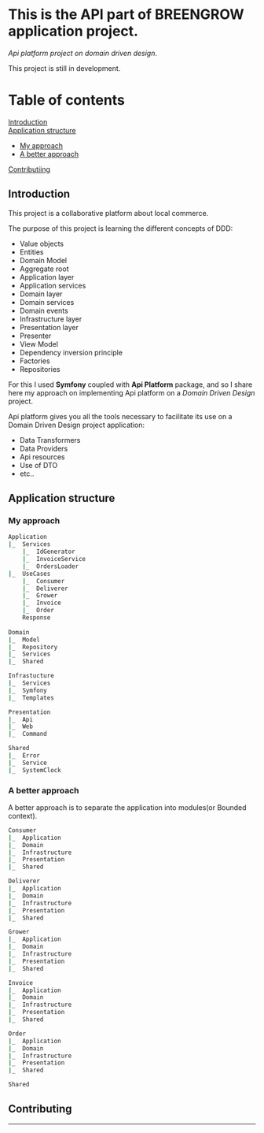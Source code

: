 # **This is the API part of BREENGROW application project.**

*Api platform project on domain driven design*.  

This project is still in development.


# Table of contents

[Introduction](#introduction)  
[Application structure](#application-structure)  

- [My approach](#my-approach)  
- [A better approach](#a-better-approach)
  
[Contributiing](#contributing)

## Introduction

This project is a collaborative platform about local commerce.

The purpose of this project is learning the different concepts of DDD:

- Value objects
- Entities
- Domain Model  
- Aggregate root
- Application layer 
- Application services
- Domain layer
- Domain services
- Domain events
- Infrastructure layer  
- Presentation layer  
- Presenter
- View Model  
- Dependency inversion principle
- Factories
- Repositories

For this I used **Symfony** coupled with **Api Platform** package, and so I share here my approach on implementing
Api platform on a *Domain Driven Design* project.

Api platform gives you all the tools necessary to facilitate its use on a Domain Driven Design project application:

- Data Transformers
- Data Providers
- Api resources
- Use of DTO
- etc..

## Application structure

### My approach

```bash
Application
|_  Services
    |_  IdGenerator
    |_  InvoiceService
    |_  OrdersLoader
|_  UseCases
    |_  Consumer
    |_  Deliverer
    |_  Grower
    |_  Invoice
    |_  Order
    Response
    
Domain
|_  Model
|_  Repository
|_  Services
|_  Shared

Infrastucture
|_  Services
|_  Symfony
|_  Templates

Presentation
|_  Api
|_  Web
|_  Command

Shared
|_  Error
|_  Service
|_  SystemClock

```

### A better approach

A better approach is to separate the application into modules(or Bounded context).

```bash
Consumer
|_  Application
|_  Domain
|_  Infrastructure
|_  Presentation
|_  Shared

Deliverer
|_  Application
|_  Domain
|_  Infrastructure
|_  Presentation
|_  Shared

Grower
|_  Application
|_  Domain
|_  Infrastructure
|_  Presentation
|_  Shared

Invoice
|_  Application
|_  Domain
|_  Infrastructure
|_  Presentation
|_  Shared

Order
|_  Application
|_  Domain
|_  Infrastructure
|_  Presentation
|_  Shared

Shared

```

## Contributing

---
